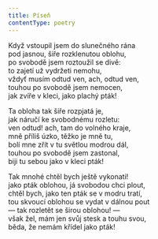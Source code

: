 ```yaml
---
title: Píseň
contentType: poetry
---
```


Když vstoupil jsem do slunečného rána  
pod jasnou, šiře rozklenutou oblohu,  
po svobodě jsem roztoužil se divě:  
to zajetí už vydržeti nemohu,  
vždyť musím odtud ven, ach, odtud ven,  
touhou po svobodě jsem nemocen,  
jak zvíře v kleci, jako plachý pták!

Ta obloha tak šiře rozpjatá je,  
jak náručí ke svobodnému rozletu:  
ven odtud! ach, tam do volného kraje,  
mně příliš úzko, těžko je mně tu,  
bolí mne zřít v tu světlou modrou dál,  
touhou po svobodě jsem zastonal,  
biji tu sebou jako v kleci pták!

Tak mnohé chtěl bych ještě vykonati!  
jako pták oblohou, já svobodou chci plout,  
chtěl bych, jako ten pták se v modru tratí,  
tou skvoucí oblohou se vydat v dálnou pout  
— tak rozletět se širou oblohou! —  
však žel, mám jen svůj stesk a touhu svou,  
běda, že nemám křídel jako pták!

